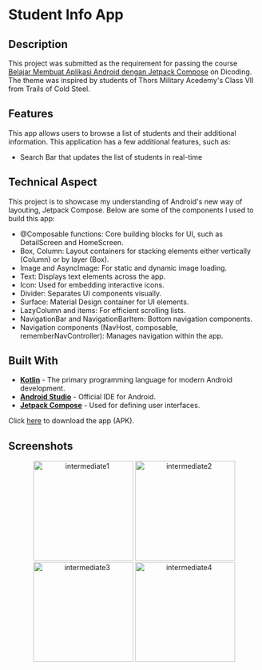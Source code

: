 # Student Info App

## Description
This project was submitted as the requirement for passing the course [Belajar Membuat Aplikasi Android dengan Jetpack Compose](https://www.dicoding.com/academies/445) on Dicoding. The theme was inspired by students of Thors Military Acedemy's Class VII from Trails of Cold Steel.


## Features
This app allows users to browse a list of students and their additional information. This application has a few additional features, such as:
- Search Bar that updates the list of students in real-time

## Technical Aspect
This project is to showcase my understanding of Android's new way of layouting, Jetpack Compose. Below are some of the components I used to build this app:
- @Composable functions: Core building blocks for UI, such as DetailScreen and HomeScreen.
- Box, Column: Layout containers for stacking elements either vertically (Column) or by layer (Box).
- Image and AsyncImage: For static and dynamic image loading.
- Text: Displays text elements across the app.
- Icon: Used for embedding interactive icons.
- Divider: Separates UI components visually.
- Surface: Material Design container for UI elements.
- LazyColumn and items: For efficient scrolling lists.
- NavigationBar and NavigationBarItem: Bottom navigation components.
- Navigation components (NavHost, composable, rememberNavController): Manages navigation within the app.

## Built With
- **[Kotlin](https://kotlinlang.org/)** - The primary programming language for modern Android development.
- **[Android Studio](https://developer.android.com/studio)** - Official IDE for Android.
- **[Jetpack Compose](https://developer.android.com/develop/ui/compose)** - Used for defining user interfaces.

Click [here](https://drive.google.com/file/d/1SPOaYPxbV-Sv_01-Pz81rMAZMqjmnz2M/view?usp=sharing) to download the app (APK).

## Screenshots
<p align="center">
  <img src="https://github.com/user-attachments/assets/f7164552-b671-47d5-9092-dd9a62bc9ac3" alt="intermediate1" width="200"/>
  <img src="https://github.com/user-attachments/assets/271c696d-a9cb-42d2-bca3-6885066d417a" alt="intermediate2" width="200"/>
  <img src="https://github.com/user-attachments/assets/6e43d027-08f3-4398-9b3d-eb2f5cd42b69" alt="intermediate3" width="200"/>
  <img src="https://github.com/user-attachments/assets/277ad7fe-600d-46d7-bb90-5e7dab8c0a2a" alt="intermediate4" width="200"/>
</p>
